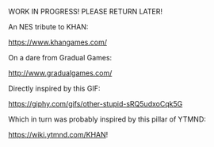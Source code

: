 WORK IN PROGRESS! PLEASE RETURN LATER!


An NES tribute to KHAN:

https://www.khangames.com/

On a dare from Gradual Games:

http://www.gradualgames.com/

Directly inspired by this GIF:

https://giphy.com/gifs/other-stupid-sRQ5udxoCqk5G

Which in turn was probably inspired by this pillar of YTMND:

https://wiki.ytmnd.com/KHAN!

